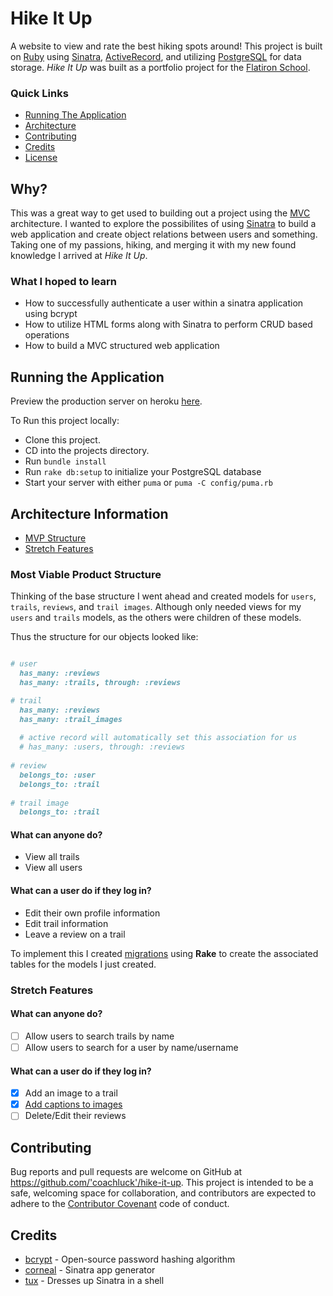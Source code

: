# Hike It Up
A website to view and rate the best hiking spots around!
This project is built on [Ruby](https://www.ruby-lang.org/) using [Sinatra](http://sinatrarb.com/), [ActiveRecord](https://guides.rubyonrails.org/active_record_basics.html), and utilizing [PostgreSQL](https://www.postgresql.org/) for data storage. *Hike It Up* was built as a portfolio project for the [Flatiron School](https://flatironschool.com/). 

### Quick Links
- [Running The Application](#running-the-application)
- [Architecture](#architecture-information)
- [Contributing](#contributing)
- [Credits](#credits)
- [License](https://github.com/CoachLuck/hike-it-up/tree/main/LICENSE)

## Why?
This was a great way to get used to building out a project using the [MVC](https://en.wikipedia.org/wiki/Model%E2%80%93view%E2%80%93controller) architecture. I wanted to explore the possibilites of using [Sinatra](http://sinatrarb.com/) to build a web application and create object relations between users and something. Taking one of my passions, hiking, and merging it with my new found knowledge I arrived at *Hike It Up*. 

### What I hoped to learn
* How to successfully authenticate a user within a sinatra application using bcrypt
* How to utilize HTML forms along with Sinatra to perform CRUD based operations
* How to build a MVC structured web application

## Running the Application
Preview the production server on heroku [here](https://hike-it-up.herokuapp.com/).

To Run this project locally:
* Clone this project.
* CD into the projects directory.
* Run `bundle install`
* Run `rake db:setup` to initialize your PostgreSQL database
* Start your server with either `puma` or `puma -C config/puma.rb`

## Architecture Information
* [MVP Structure](#most-viable-product-structure)
* [Stretch Features](#stretch-features )

### Most Viable Product Structure
Thinking of the base structure I went ahead and created models for `users`, `trails`, `reviews`, and `trail images`. Although only needed views for my `users` and `trails` models, as the others were children of these models. 

Thus the structure for our objects looked like:
```ruby

# user
  has_many: :reviews
  has_many: :trails, through: :reviews

# trail
  has_many: :reviews
  has_many: :trail_images
  
  # active record will automatically set this association for us
  # has_many: :users, through: :reviews
  
# review
  belongs_to: :user
  belongs_to: :trail
  
# trail image
  belongs_to: :trail

```

#### What can anyone do?
* View all trails
* View all users

#### What can a user do if they log in?
* Edit their own profile information
* Edit trail information
* Leave a review on a trail

To implement this I created [migrations](https://www.github.com/CoachLuck/hike-it-up/tree/main/db/migrate) using **Rake** to create the associated tables for the models I just created.

### Stretch Features

#### What can anyone do?
- [ ] Allow users to search trails by name
- [ ] Allow users to search for a user by name/username

#### What can a user do if they log in?
- [X] Add an image to a trail
- [X] [Add captions to images](https://www.github.com/CoachLuck/hike-it-up/tree/main/db/migrate/20210222173851_add_captions_to_images.rb)
- [ ] Delete/Edit their reviews

## Contributing
Bug reports and pull requests are welcome on GitHub at https://github.com/'coachluck'/hike-it-up. This project is intended to be a safe, welcoming space for collaboration, and contributors are expected to adhere to the [Contributor Covenant](https://github.com/CoachLuck/elem_info/blob/main/CODE_OF_CONDUCT.md) code of conduct.

## Credits
* [bcrypt](https://github.com/codahale/bcrypt-ruby) - Open-source password hashing algorithm
* [corneal](https://github.com/thebrianemory/corneal) - Sinatra app generator
* [tux](https://github.com/cldwalker/tux) - Dresses up Sinatra in a shell
